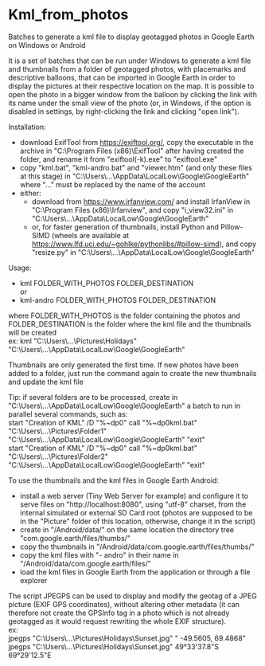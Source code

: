 # Kml_from_photos
Batches to generate a kml file to display geotagged photos in Google Earth on Windows or Android

It is a set of batches that can be run under Windows to generate a kml file and thumbnails from a folder of geotagged photos, with placemarks and descriptive balloons, that can be imported in Google Earth in order to display the pictures at their respective location on the map. It is possible to open the photo in a bigger window from the balloon by clicking the link with its name under the small view of the photo (or, in Windows, if the option is disabled in settings, by right-clicking the link and clicking "open link").

Installation:
- download ExifTool from https://exiftool.org/, copy the executable in the archive in "C:\Program Files (x86)\ExifTool\" after having created the folder, and rename it from "exiftool(-k).exe" to "exiftool.exe"
- copy "kml.bat", "kml-andro.bat" and "viewer.htm" (and only these files at this stage) in "C:\Users\\...\AppData\LocalLow\Google\GoogleEarth" where "..." must be replaced by the name of the account
- either:
  * download from https://www.irfanview.com/ and install IrfanView in "C:\Program Files (x86)\Irfanview\", and copy "i_view32.ini" in "C:\Users\\...\AppData\LocalLow\Google\GoogleEarth"
  * or, for faster generation of thumbnails, install Python and Pillow-SIMD (wheels are available at https://www.lfd.uci.edu/~gohlke/pythonlibs/#pillow-simd), and copy "resize.py" in "C:\Users\\...\AppData\LocalLow\Google\GoogleEarth"

Usage:  
  * kml FOLDER_WITH_PHOTOS FOLDER_DESTINATION  
or  
  * kml-andro FOLDER_WITH_PHOTOS FOLDER_DESTINATION

where FOLDER_WITH_PHOTOS is the folder containing the photos and FOLDER_DESTINATION is the folder where the kml file and the thumbnails will be created  
ex: kml "C:\Users\\...\Pictures\Holidays\" "C:\Users\\...\AppData\LocalLow\Google\GoogleEarth\"

Thumbnails are only generated the first time. If new photos have been added to a folder, just run the command again to create the new thumbnails and update the kml file

Tip: if several folders are to be processed, create in "C:\Users\\...\AppData\LocalLow\Google\GoogleEarth" a batch to run in parallel several commands, such as:  
start "Creation of KML" /D "%~dp0" call "%~dp0kml.bat" "C:\Users\\...\Pictures\Folder1\" "C:\Users\\...\AppData\LocalLow\Google\GoogleEarth\" "exit"  
start "Creation of KML" /D "%~dp0" call "%~dp0kml.bat" "C:\Users\\...\Pictures\Folder2\" "C:\Users\\...\AppData\LocalLow\Google\GoogleEarth\" "exit"  

To use the thumbnails and the kml files in Google Earth Android:
- install a web server (Tiny Web Server for example) and configure it to serve files on "http://localhost:8080", using "utf-8" charset, from the internal simulated or external SD Card root (photos are supposed to be in the "Picture" folder of this location, otherwise, change it in the script)
- create in "/Android/data/" on the same location the directory tree "com.google.earth/files/thumbs/"
- copy the thumbnails in "/Android/data/com.google.earth/files/thumbs/"
- copy the kml files with "- andro" in their name in "/Android/data/com.google.earth/files/"
- load the kml files in Google Earth from the application or through a file explorer

The script JPEGPS can be used to display and modify the geotag of a JPEG picture (EXIF GPS coordinates), without altering other metadata (it can therefore not create the GPSInfo tag in a photo which is not already geotagged as it would request rewriting the whole EXIF structure).  
ex:  
jpegps "C:\Users\\...\Pictures\Holidays\Sunset.jpg" " -49.5605, 69.4868"  
jpegps "C:\Users\\...\Pictures\Holidays\Sunset.jpg" 49°33'37.8\"S 69°29'12.5\"E
